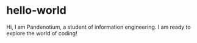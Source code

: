# hello-world

Hi, I am Pandenotium, a student of information engineering. I am ready to explore the world of coding!
